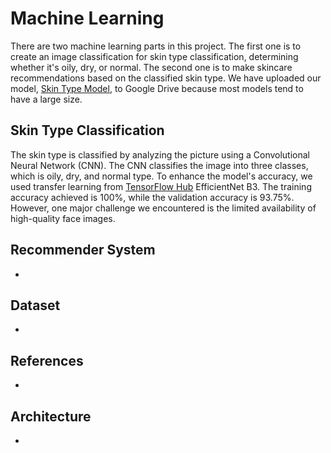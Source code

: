 # Machine Learning

There are two machine learning parts in this project. The first one is to create an image classification for skin type classification, determining whether it's oily, dry, or normal. The second one is to make skincare recommendations based on the classified skin type. We have uploaded our model, [Skin Type Model](https://drive.google.com/drive/folders/1931EOTV2Dlu7B2bC_Ut99H1CTfQYkJMh?usp=sharing), to Google Drive because most models tend to have a large size.

## Skin Type Classification

The skin type is classified by analyzing the picture using a Convolutional Neural Network (CNN). The CNN classifies the image into three classes, which is oily, dry, and normal type. To enhance the model's accuracy, we used transfer learning from [TensorFlow Hub](https://www.tensorflow.org/hub) EfficientNet B3. The training accuracy achieved is 100%, while the validation accuracy is 93.75%. However, one major challenge we encountered is the limited availability of high-quality face images.

## Recommender System

-

## Dataset

-

## References

-

## Architecture

-





